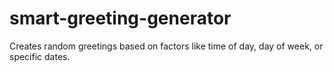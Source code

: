 # smart-greeting-generator
Creates random greetings based on factors like time of day, day of week, or specific dates.
